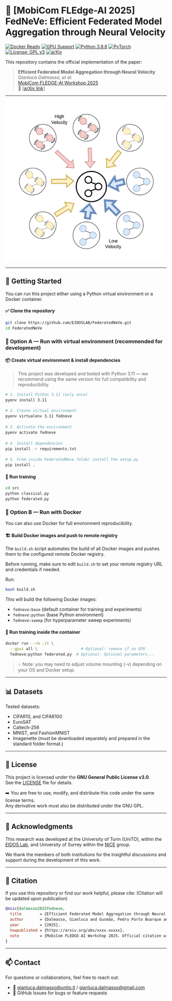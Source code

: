 # 🧠 [MobiCom FLEdge-AI 2025] FedNeVe: Efficient Federated Model Aggregation through Neural Velocity

[![Docker Ready](https://img.shields.io/badge/docker-ready-blue?logo=docker)](https://www.docker.com/)
[![GPU Support](https://img.shields.io/badge/GPU-Supported-green?logo=nvidia)](https://developer.nvidia.com/cuda-zone)
[![Python 3.8.8](https://img.shields.io/badge/python-3.8.8-blue.svg)](https://www.python.org/downloads/release/python-388/)
[![PyTorch](https://img.shields.io/badge/framework-PyTorch-EE4C2C?logo=pytorch)](https://pytorch.org/)
[![License: GPL v3](https://img.shields.io/badge/License-GPLv3-blue.svg)](https://www.gnu.org/licenses/gpl-3.0)
[![arXiv](https://img.shields.io/badge/arXiv-xxxx.xxxxx-b31b1b.svg)](https://arxiv.org/abs/xxxx.xxxxx)

This repository contains the official implementation of the paper:
> **Efficient Federated Model Aggregation through Neural Velocity**  
> *Gianluca Dalmasso, et al.*  
> [MobiCom FLEDGE-AI Workshop 2025](https://www.sigmobile.org/mobicom/2025/)  
> 📄 [[arXiv link](https://arxiv.org/abs/xxxx.xxxxx)]

---

![Teaser](images/teaser.jpg)

---

## 🚀 Getting Started
You can run this project either using a Python virtual environment or a Docker container.

#### ✅ Clone the repository
```bash
git clone https://github.com/EIDOSLAB/FederatedNeVe.git
cd FederatedNeVe
```
### 🧪 Option A — Run with virtual environment (recommended for development)

#### 📦 Create virtual environment & install dependencies
> This project was developed and tested with Python 3.11 — we recommend using the same version for full compatibility and reproducibility.
```bash
# 1. Install Python 3.11 (only once)
pyenv install 3.11

# 2. Create virtual environment
pyenv virtualenv 3.11 fedneve

# 3. Activate the environment
pyenv activate fedneve

# 4. Install dependencies
pip install -r requirements.txt

# 5. From inside FederatedNeve folder install the setup.py
pip install .
```

#### 🚀 Run training
```bash
cd src
python classical.py
python federated.py
```

### 🐳 Option B — Run with Docker
You can also use Docker for full environment reproducibility.

#### 🏗️ Build Docker images and push to remote registry
The `build.sh` script automates the build of all Docker images and pushes them to the configured remote Docker registry.

Before running, make sure to edit `build.sh` to set your remote registry URL and credentials if needed.

Run:
```bash
bash build.sh
```
This will build the following Docker images:
- `fedneve:base` (default container for training and experiments)
- `fedneve:python` (base Python environment)
- `fedneve:sweep` (for hyperparameter sweep experiments)
    
#### 🚀 Run training inside the container
```bash
docker run --rm -it \
  --gpus all \                   # Optional: remove if no GPU
  fedneve:python federated.py  # Optional: Optional parameters...
```
> 💡 Note: you may need to adjust volume mounting (-v) depending on your OS and Docker setup.

---

## 📊 Datasets
Tested datasets:
 - CIFAR10, and CIFAR100
 - EuroSAT
 - Caltech-256
 - MNIST, and FashionMNIST
 - Imagenette (must be downloaded separately and prepared in the standard folder format.)

---

## 🪪 License
This project is licensed under the **GNU General Public License v3.0**.  
See the [LICENSE](./LICENSE) file for details.

➡️ You are free to use, modify, and distribute this code under the same license terms.  
Any derivative work must also be distributed under the GNU GPL.

---

## 🙌 Acknowledgments
This research was developed at the University of Turin (UniTO), within the [EIDOS Lab](https://www.di.unito.it/~eidos/), and University of Surrey within the [NICE](https://www.surrey.ac.uk/nature-inspired-computing-and-engineering-research-group) group.

We thank the members of both institutions for the insightful discussions and support during the development of this work.

---

## 📜 Citation
If you use this repository or find our work helpful, please cite:
(Citation will be updated upon publication)
```bibtex
@misc{dalmasso2025fedneve,
  title        = {Efficient Federated Model Aggregation through Neural Velocity},
  author       = {Dalmasso, Gianluca and Gusmão, Pedro Porto Buarque and Fiandrotti, Attilio and Grangetto, Marco},
  year         = {2025},
  howpublished = {https://arxiv.org/abs/xxxx.xxxxx},
  note         = {MobiCom FLEDGE-AI Workshop 2025. Official citation will be updated upon publication.}
}
```

---

## 📫 Contact
For questions or collaborations, feel free to reach out:
- 📧 gianluca.dalmasso@unito.it / gianluca.dalmasso@gmail.com
- 🐙 GitHub Issues for bugs or feature requests